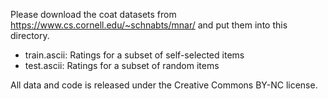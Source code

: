 Please download the coat datasets from  https://www.cs.cornell.edu/~schnabts/mnar/  and put them into this directory.

- train.ascii: Ratings for a subset of self-selected items
- test.ascii: Ratings for a subset of random items

All data and code is released under the Creative Commons BY-NC license.
